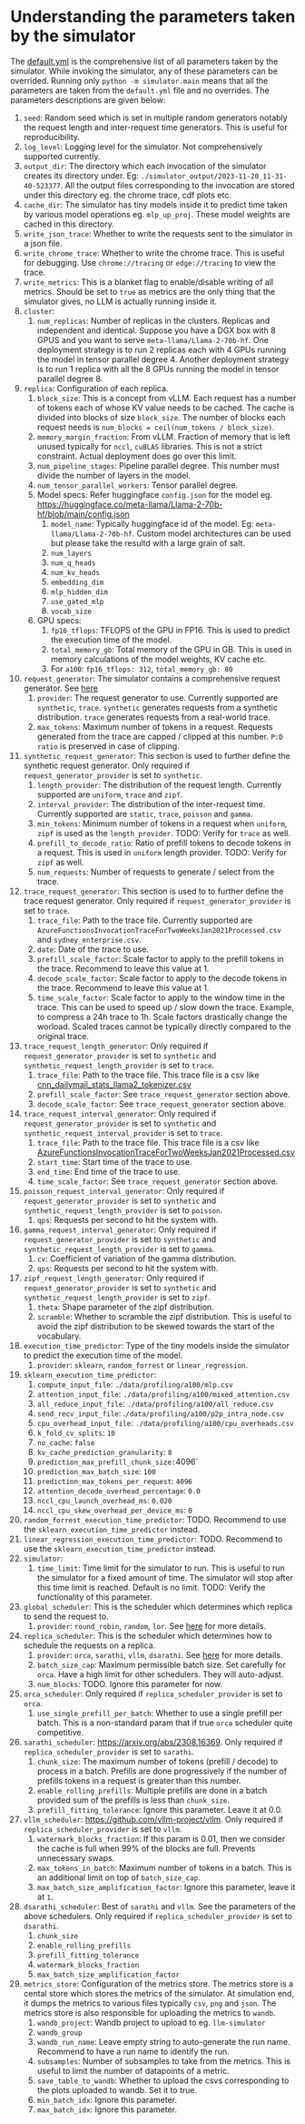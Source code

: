 # Understanding the parameters taken by the simulator

The [default.yml](simulator/config/default.yml) is the comprehensive list of all parameters taken by the simulator. While invoking the simulator, any of these parameters can be overrided. Running only `python -m simulator.main` means that all the parameters are taken from the `default.yml` file and no overrides.
The parameters descriptions are given below:

1. `seed`: Random seed which is set in multiple random generators notably the request length and inter-request time generators. This is useful for reproducibility.
2. `log_level`: Logging level for the simulator. Not comprehensively supported currently.
3. `output_dir`: The directory which each invocation of the simulator creates its directory under. Eg: `./simulator_output/2023-11-20_11-31-40-523377`.
All the output files corresponding to the invocation are stored under this directory eg. the chrome trace, cdf plots etc.
4. `cache_dir`: The simulator has tiny models inside it to predict time taken by various model operations eg. `mlp_up_proj`. These model weights are cached in this directory.
5. `write_json_trace`: Whether to write the requests sent to the simulator in a json file.
6. `write_chrome_trace`: Whether to write the chrome trace. This is useful for debugging. Use `chrome://tracing` or `edge://tracing` to view the trace.
7. `write_metrics`: This is a blanket flag to enable/disable writing of all metrics. Should be set to `true` as metrics are the only thing that the simulator gives, no LLM is actually running inside it.
8. `cluster`:
    1. `num_replicas`: Number of replicas in the clusters. Replicas and independent and identical.
    Suppose you have a DGX box with 8 GPUS and you want to serve `meta-llama/Llama-2-70b-hf`.
    One deployment strategy is to run 2 replicas each with 4 GPUs running the model in tensor parallel degree 4.
    Another deployment strategy is to run 1 replica with all the 8 GPUs running the model in tensor parallel degree 8.
9. `replica`: Configuration of each replica.
    1. `block_size`: This is a concept from vLLM. Each request has a number of tokens each of whose KV value needs to be cached. The cache is divided into blocks of size `block_size`. The number of blocks each request needs is `num_blocks = ceil(num_tokens / block_size)`.
    2. `memory_margin_fraction`: From vLLM. Fraction of memory that is left unused typically for `nccl`, `cuBLAS` libraries. This is not a strict constraint. Actual deployment does go over this limit.
    3. `num_pipeline_stages`: Pipeline parallel degree. This number must divide the number of layers in the model.
    4. `num_tensor_parallel_workers`: Tensor parallel degree.
    5. Model specs: Refer huggingface `config.json` for the model eg. <https://huggingface.co/meta-llama/Llama-2-70b-hf/blob/main/config.json>
        1. `model_name`: Typically huggingface id of the model. Eg: `meta-llama/Llama-2-70b-hf`. Custom model architectures can be used but please take the resultd with a large grain of salt.
        2. `num_layers`
        3. `num_q_heads`
        4. `num_kv_heads`
        5. `embedding_dim`
        6. `mlp_hidden_dim`
        7. `use_gated_mlp`
        8. `vocab_size`
    6. GPU specs:
        1. `fp16_tflops`: TFLOPS of the GPU in FP16. This is used to predict the execution time of the model.
        2. `total_memory_gb`: Total memory of the GPU in GB. This is used in memory calculations of the model weights, KV cache etc.
        3. For `a100`: `fp16_tflops: 312`, `total_memory_gb: 80`
10. `request_generator`: The simulator contains a comprehensive request generator. See [here](simulator/request_generator)
    1. `provider`: The request generator to use. Currently supported are `synthetic`, `trace`. `synthetic` generates requests from a synthetic distribution. `trace` generates requests from a real-world trace.
    2. `max_tokens`: Maximum number of tokens in a request. Requests generated from the trace are capped / clipped at this number. `P:D ratio` is preserved in case of clipping.
11. `synthetic_request_generator`: This section is used to further define the synthetic request generator. Only required if `request_generator_provider` is set to `synthetic`.
    1. `length_provider`: The distribution of the request length. Currently supported are `uniform`, `trace` and `zipf`.
    2. `interval_provider`: The distribution of the inter-request time. Currently supported are `static`, `trace`, `poisson` and `gamma`.
    3. `min_tokens`: Minimum number of tokens in a request when `uniform`, `zipf` is used as the `length_provider`. TODO: Verify for `trace` as well.
    4. `prefill_to_decode_ratio`: Ratio of prefill tokens to decode tokens in a request. This is used in `uniform` length provider. TODO: Verify for `zipf` as well.
    5. `num_requests`: Number of requests to generate / select from the trace.
12. `trace_request_generator`: This section is used to to further define the trace request generator. Only required if `request_generator_provider` is set to `trace`.
    1. `trace_file`: Path to the trace file. Currently supported are `AzureFunctionsInvocationTraceForTwoWeeksJan2021Processed.csv` and `sydney_enterprise.csv`.
    2. `date`: Date of the trace to use.
    3. `prefill_scale_factor`: Scale factor to apply to the prefill tokens in the trace. Recommend to leave this value at 1.
    4. `decode_scale_factor`: Scale factor to apply to the decode tokens in the trace. Recommend to leave this value at 1.
    5. `time_scale_factor`: Scale factor to apply to the window time in the trace. This can be used to speed up / slow down the trace. Example, to compress a 24h trace to 1h. Scale factors drastically change the worload. Scaled traces cannot be typically directly compared to the original trace.
13. `trace_request_length_generator`: Only required if `request_generator_provider` is set to `synthetic` and `synthetic_request_length_provider` is set to `trace`.
    1. `trace_file`: Path to the trace file. This trace file is a csv like [cnn_dailymail_stats_llama2_tokenizer.csv](data/processed_traces/cnn_dailymail_stats_llama2_tokenizer.csv)
    2. `prefill_scale_factor`: See `trace_request_generator` section above.
    3. `decode_scale_factor`: See `trace_request_generator` section above.
14. `trace_request_interval_generator`: Only required if `request_generator_provider` is set to `synthetic` and `synthetic_request_interval_provider` is set to `trace`.
    1. `trace_file`: Path to the trace file. This trace file is a csv like [AzureFunctionsInvocationTraceForTwoWeeksJan2021Processed.csv](data/processed_traces/AzureFunctionsInvocationTraceForTwoWeeksJan2021Processed.csv)
    2. `start_time`: Start time of the trace to use.
    3. `end_time`: End time of the trace to use.
    4. `time_scale_factor`: See `trace_request_generator` section above.
15. `poisson_request_interval_generator`: Only required if `request_generator_provider` is set to `synthetic` and `synthetic_request_length_provider` is set to `poisson`.
    1. `qps`: Requests per second to hit the system with.
16. `gamma_request_interval_generator`: Only required if `request_generator_provider` is set to `synthetic` and `synthetic_request_length_provider` is set to `gamma`.
    1. `cv`: Coefficient of variation of the gamma distribution.
    2. `qps`: Requests per second to hit the system with.
17. `zipf_request_length_generator`: Only required if `request_generator_provider` is set to `synthetic` and `synthetic_request_length_provider` is set to `zipf`.
    1. `theta`: Shape parameter of the zipf distribution.
    2. `scramble`: Whether to scramble the zipf distribution. This is useful to avoid the zipf distribution to be skewed towards the start of the vocabulary.
18. `execution_time_predictor`: Type of the tiny models inside the simulator to predict the execution time of the model.
    1. `provider`: `sklearn`, `random_forrest` or `linear_regression`.
19. `sklearn_execution_time_predictor`:
    1. `compute_input_file`: `./data/profiling/a100/mlp.csv`
    2. `attention_input_file`: `./data/profiling/a100/mixed_attention.csv`
    3. `all_reduce_input_file`: `./data/profiling/a100/all_reduce.csv`
    4. `send_recv_input_file`: .`/data/profiling/a100/p2p_intra_node.csv`
    5. `cpu_overhead_input_file`: `./data/profiling/a100/cpu_overheads.csv`
    6. `k_fold_cv_splits`: `10`
    7. `no_cache`: `false`
    8. `kv_cache_prediction_granularity`: `8`
    9. `prediction_max_prefill_chunk_size:`4096`
    10. `prediction_max_batch_size`: `100`
    11. `prediction_max_tokens_per_request`: `4096`
    12. `attention_decode_overhead_percentage`: `0.0`
    13. `nccl_cpu_launch_overhead_ms`: `0.020`
    14. `nccl_cpu_skew_overhead_per_device_ms`: `0`
20. `random_forrest_execution_time_predictor`: TODO. Recommend to use the `sklearn_execution_time_predictor` instead.
21. `linear_regression_execution_time_predictor`: TODO. Recommend to use the `sklearn_execution_time_predictor` instead.
22. `simulator`:
    1. `time_limit`: Time limit for the simulator to run. This is useful to run the simulator for a fixed amount of time. The simulator will stop after this time limit is reached. Default is no limit. TODO: Verify the functionality of this parameter.
23. `global_scheduler`: This is the scheduler which determines which replica to send the request to.
    1. `provider`: `round_robin`, `random`, `lor`. See [here](simulator/schedulers/global_schedulers) for more details.
24. `replica_scheduler`: This is the scheduler which determines how to schedule the requests on a replica.
    1. `provider`: `orca`, `sarathi`, `vllm`, `dsarathi`. See [here](simulator/schedulers/replica_schedulers) for more details.
    2. `batch_size_cap`: Maximum permissible batch size. Set carefully for `orca`. Have a high limit for other schedulers. They will auto-adjust.
    3. `num_blocks`: TODO. Ignore this parameter for now.
25. `orca_scheduler`: Only required if `replica_scheduler_provider` is set to `orca`.
    1. `use_single_prefill_per_batch`: Whether to use a single prefill per batch. This is a non-standard param that if true `orca` scheduler quite competitive.
26. `sarathi_scheduler`: <https://arxiv.org/abs/2308.16369>. Only required if `replica_scheduler_provider` is set to `sarathi`.
    1. `chunk_size`: The maximum number of tokens (prefill / decode) to process in a batch. Prefills are done progressively if the number of prefills tokens in a request is greater than this number.
    2. `enable_rolling_prefills`: Multiple prefills are done in a batch provided sum of the prefills is less than `chunk_size`.
    3. `prefill_fitting_tolerance`: Ignore this parameter. Leave it at 0.0.
27. `vllm_scheduler`: <https://github.com/vllm-project/vllm>. Only required if `replica_scheduler_provider` is set to `vllm`.
    1. `watermark_blocks_fraction`: If this param is 0.01, then we consider the cache is full when 99% of the blocks are full. Prevents unnecessary swaps.
    2. `max_tokens_in_batch`: Maximum number of tokens in a batch. This is an additional limit on top of `batch_size_cap`.
    3. `max_batch_size_amplification_factor`: Ignore this parameter, leave it at `1`.
28. `dsarathi_scheduler`: Best of `sarathi` and `vllm`. See the parameters of the above schedulers. Only required if `replica_scheduler_provider` is set to `dsarathi`.
    1. `chunk_size`
    2. `enable_rolling_prefills`
    3. `prefill_fitting_tolerance`
    4. `watermark_blocks_fraction`
    5. `max_batch_size_amplification_factor`
29. `metrics_store`: Configuration of the metrics store. The metrics store is a cental store which stores the metrics of the simulator. At simulation end, it dumps the metrics to various files typically `csv`, `png` and `json`. The metrics store is also responsible for uploading the metrics to `wandb`.
    1. `wandb_project`: Wandb project to upload to eg. `llm-simulator`
    2. `wandb_group`
    3. `wandb_run_name`: Leave empty string to auto-generate the run name. Recommend to have a run name to identify the run.
    4. `subsamples`: Number of subsamples to take from the metrics. This is useful to limit the number of datapoints of a metric.
    5. `save_table_to_wandb`: Whether to upload the csvs corresponding to the plots uploaded to wandb. Set it to true.
    6. `min_batch_idx`: Ignore this parameter.
    7. `max_batch_idx`: Ignore this parameter.
